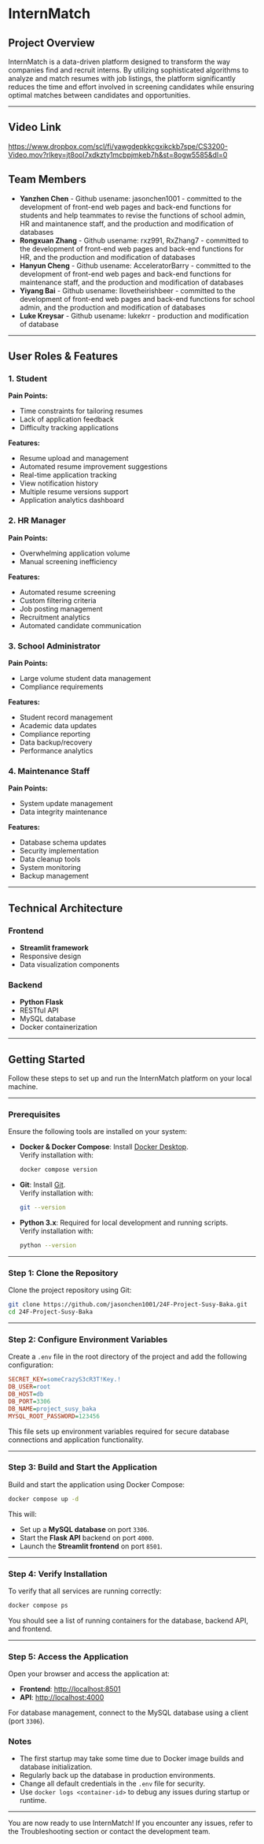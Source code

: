 # InternMatch

## Project Overview
InternMatch is a data-driven platform designed to transform the way companies find and recruit interns. By utilizing sophisticated algorithms to analyze and match resumes with job listings, the platform significantly reduces the time and effort involved in screening candidates while ensuring optimal matches between candidates and opportunities.

---
## Video Link
https://www.dropbox.com/scl/fi/yawgdepkkcgxikckb7spe/CS3200-Video.mov?rlkey=jt8ool7xdkzty1mcbpjmkeb7h&st=8ogw5585&dl=0

## Team Members
- **Yanzhen Chen** - Github usename: jasonchen1001 - committed to the development of front-end web pages and back-end functions for students and help teammates to revise the functions of school admin, HR and maintanence staff, and the production and modification of databases
- **Rongxuan Zhang** - Github usename: rxz991, RxZhang7 - committed to the development of front-end web pages and back-end functions for HR, and the production and modification of databases
- **Hanyun Cheng** - Github usename: AcceleratorBarry - committed to the development of front-end web pages and back-end functions for maintenance staff, and the production and modification of databases
- **Yiyang Bai** - Github usename: Ilovetheirishbeer - committed to the development of front-end web pages and back-end functions for school admin, and the production and modification of databases
- **Luke Kreysar** - Github usename: lukekrr - production and modification of database

---

## User Roles & Features

### 1. Student
**Pain Points:**
- Time constraints for tailoring resumes
- Lack of application feedback
- Difficulty tracking applications

**Features:**
- Resume upload and management
- Automated resume improvement suggestions
- Real-time application tracking
- View notification history
- Multiple resume versions support
- Application analytics dashboard

### 2. HR Manager
**Pain Points:**
- Overwhelming application volume
- Manual screening inefficiency

**Features:**
- Automated resume screening
- Custom filtering criteria
- Job posting management
- Recruitment analytics
- Automated candidate communication

### 3. School Administrator
**Pain Points:**
- Large volume student data management
- Compliance requirements

**Features:**
- Student record management
- Academic data updates
- Compliance reporting
- Data backup/recovery
- Performance analytics

### 4. Maintenance Staff
**Pain Points:**
- System update management
- Data integrity maintenance

**Features:**
- Database schema updates
- Security implementation
- Data cleanup tools
- System monitoring
- Backup management

---

## Technical Architecture

### Frontend
- **Streamlit framework**
- Responsive design
- Data visualization components

### Backend
- **Python Flask**
- RESTful API
- MySQL database
- Docker containerization


---

## Getting Started

Follow these steps to set up and run the InternMatch platform on your local machine.

---

### Prerequisites

Ensure the following tools are installed on your system:

- **Docker & Docker Compose**: Install [Docker Desktop](https://www.docker.com/products/docker-desktop).  
  Verify installation with:
  ```bash
  docker compose version
  ```
- **Git**: Install [Git](https://git-scm.com/).  
  Verify installation with:
  ```bash
  git --version
  ```
- **Python 3.x**: Required for local development and running scripts.  
  Verify installation with:
  ```bash
  python --version
  ```

---

### Step 1: Clone the Repository

Clone the project repository using Git:

```bash
git clone https://github.com/jasonchen1001/24F-Project-Susy-Baka.git
cd 24F-Project-Susy-Baka
```

---

### Step 2: Configure Environment Variables

Create a `.env` file in the root directory of the project and add the following configuration:

```ini
SECRET_KEY=someCrazyS3cR3T!Key.!
DB_USER=root
DB_HOST=db
DB_PORT=3306
DB_NAME=project_susy_baka
MYSQL_ROOT_PASSWORD=123456
```

This file sets up environment variables required for secure database connections and application functionality.

---

### Step 3: Build and Start the Application

Build and start the application using Docker Compose:

```bash
docker compose up -d
```

This will:
- Set up a **MySQL database** on port `3306`.
- Start the **Flask API** backend on port `4000`.
- Launch the **Streamlit frontend** on port `8501`.

---

### Step 4: Verify Installation

To verify that all services are running correctly:

```bash
docker compose ps
```

You should see a list of running containers for the database, backend API, and frontend.

---

### Step 5: Access the Application

Open your browser and access the application at:

- **Frontend**: [http://localhost:8501](http://localhost:8501)  
- **API**: [http://localhost:4000](http://localhost:4000)

For database management, connect to the MySQL database using a client (port `3306`).

### Notes

- The first startup may take some time due to Docker image builds and database initialization.
- Regularly back up the database in production environments.
- Change all default credentials in the `.env` file for security.
- Use `docker logs <container-id>` to debug any issues during startup or runtime.

---
You are now ready to use InternMatch! If you encounter any issues, refer to the Troubleshooting section or contact the development team.
